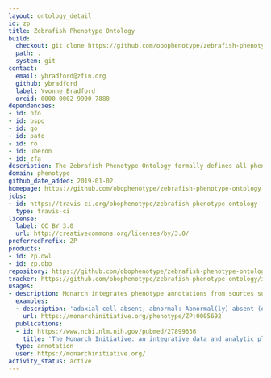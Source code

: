 ```yaml
---
layout: ontology_detail
id: zp
title: Zebrafish Phenotype Ontology
build:
  checkout: git clone https://github.com/obophenotype/zebrafish-phenotype-ontology.git
  path: .
  system: git
contact:
  email: ybradford@zfin.org
  github: ybradford
  label: Yvonne Bradford
  orcid: 0000-0002-9900-7880
dependencies:
- id: bfo
- id: bspo
- id: go
- id: pato
- id: ro
- id: uberon
- id: zfa
description: The Zebrafish Phenotype Ontology formally defines all phenotypes of the Zebrafish model organism.
domain: phenotype
github_date_added: 2019-01-02
homepage: https://github.com/obophenotype/zebrafish-phenotype-ontology
jobs:
- id: https://travis-ci.org/obophenotype/zebrafish-phenotype-ontology
  type: travis-ci
license:
  label: CC BY 3.0
  url: http://creativecommons.org/licenses/by/3.0/
preferredPrefix: ZP
products:
- id: zp.owl
- id: zp.obo
repository: https://github.com/obophenotype/zebrafish-phenotype-ontology
tracker: https://github.com/obophenotype/zebrafish-phenotype-ontology/issues
usages:
- description: Monarch integrates phenotype annotations from sources such as ZFIIN, and allows for querying using the ZP ontology.
  examples:
  - description: 'adaxial cell absent, abnormal: Abnormal(ly) absent (of) adaxial cell.'
    url: https://monarchinitiative.org/phenotype/ZP:0005692
  publications:
  - id: https://www.ncbi.nlm.nih.gov/pubmed/27899636
    title: 'The Monarch Initiative: an integrative data and analytic platform connecting phenotypes to genotypes across species'
  type: annotation
  user: https://monarchinitiative.org/
activity_status: active
---
```

